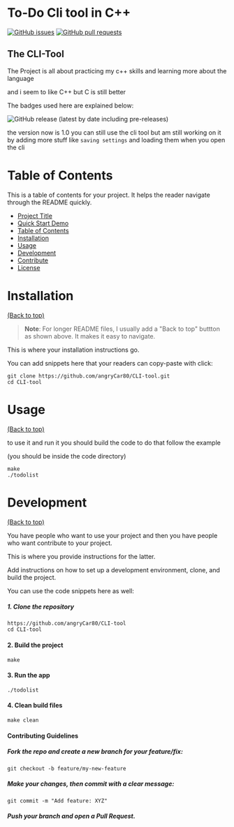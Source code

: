 
# To-Do Cli tool in C++

[![GitHub issues](https://img.shields.io/github/issues-raw/navendu-pottekkat/awesome-readme)](https://img.shields.io/github/issues-raw/navendu-pottekkat/awesome-readme)
[![GitHub pull requests](https://img.shields.io/github/issues-pr/navendu-pottekkat/awesome-readme)](https://img.shields.io/github/issues-pr/navendu-pottekkat/awesome-readme)

## The CLI-Tool


The Project is all about practicing my c++ skills and learning more about the language

and i seem to like C++ but C is still better

The badges used here are explained below:

<!-- Add badges with link to Shields IO -->

![GitHub release (latest by date including pre-releases)](https://img.shields.io/github/v/release/navendu-pottekkat/awesome-readme?include_prereleases)

the version  now is 1.0 you can still use the cli tool but am still working on it by adding more stuff like ` saving settings ` and loading them when you open the cli

# Table of Contents

This is a table of contents for your project. It helps the reader navigate through the README quickly.
- [Project Title](#project-title)
- [Quick Start Demo](#quick-start-demo)
- [Table of Contents](#table-of-contents)
- [Installation](#installation)
- [Usage](#usage)
- [Development](#development)
- [Contribute](#contribute)
- [License](#license)


# Installation
[(Back to top)](#table-of-contents)

> **Note**: For longer README files, I usually add a "Back to top" buttton as shown above. It makes it easy to navigate.

This is where your installation instructions go.

You can add snippets here that your readers can copy-paste with click:

```shell
git clone https://github.com/angryCar80/CLI-tool.git
cd CLI-tool
```


# Usage
[(Back to top)](#table-of-contents)

to use it and run it you should build the code to do that follow the example

(you should be inside the code directory)

```shell
make
./todolist
```


# Development
[(Back to top)](#table-of-contents)

You have people who want to use your project and then you have people who want contribute to your project.

This is where you provide instructions for the latter.

Add instructions on how to set up a development environment, clone, and build the project.

You can use the code snippets here as well:

##### 1. Clone the repository
```shell
https://github.com/angryCar80/CLI-tool
cd CLI-tool
```
#### 2. Build the project
``` shell
make
```
#### 3. Run the app
```shell
./todolist
```
#### 4. Clean build files
``` shell
make clean
```
#### Contributing Guidelines

##### Fork the repo and create a new branch for your feature/fix:

``` shell
git checkout -b feature/my-new-feature
```
##### Make your changes, then commit with a clear message:
``` shell
git commit -m "Add feature: XYZ"
```
##### Push your branch and open a Pull Request.


